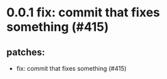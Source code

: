 # 0.0.1 fix: commit that fixes something (#415)

## patches:
* fix: commit that fixes something (#415)

